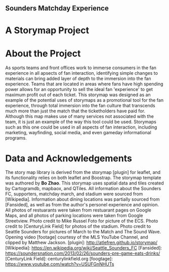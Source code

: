 ## Sounders Matchday Experience
# A Storymap Project

# About the Project
As sports teams and front offices work to immerse consumers in the fan experience in all apsects of fan interaction, identifying simple changes to materials can bring added layer of depth to the immersion into the fan experience. Teams that are located in areas where fans have high spending power allows for an opportunity to sell the ideal fan 'experience' to get maximum profit out of each ticket. This storymap was designed as an example of the potential uses of storymaps as a promotional tool for the fan experience, through total immersion into the fan culture that transcends much more than just the match that the ticketholders have paid for. Although this map makes use of many services not associated with the team, it is just an example of the way this tool could be used. Storymaps such as this one could be used in all aspects of fan interaction, including marketing, wayfinding, social media, and even gameday informational programs.

# Data and Acknowledgements
The story map library is derived from the storymap [plugin] for leaflet, and its functionality relies on both leaflet and Boostrap. The storymap template was authored by **Bo Zhao**. This storymap uses spatial data and tiles created by Cartogramdb, mapbaox, and QTiles. All information about the Sounders FC, supporters, matchday march, and stadium were sourced from [Wikipedia]. Information about dining locations was partially sourced from [Fansided], as well as from the author's personel experience and opinion. All photos of restuarants were taken from restuarant pages on Google Maps, and all photos of parking locations were taken from Google Streetview. Photo credit to Mike Russel Foto for picture of the ECS. Photo credit to [CenturyLink Field] for photos of the stadium. Photo credit to Seattle Sounders for pictures of March to the Match and The Sound Wave. Opening video [footage] courtesy of the MLS YouTube Channel, and clipped by Matthew Jackson.
[plugin]: http://atlefren.github.io/storymap/
[Wikipedia]: https://en.wikipedia.org/wiki/Seattle_Sounders_FC
[Fansided]: https://soundersnation.com/2013/02/26/sounders-pre-game-eats-drinks/
[CenturyLink Field]: centurylinkfield.org
[foogtage]: https://www.youtube.com/watch?v=USUFGnNHUTs
